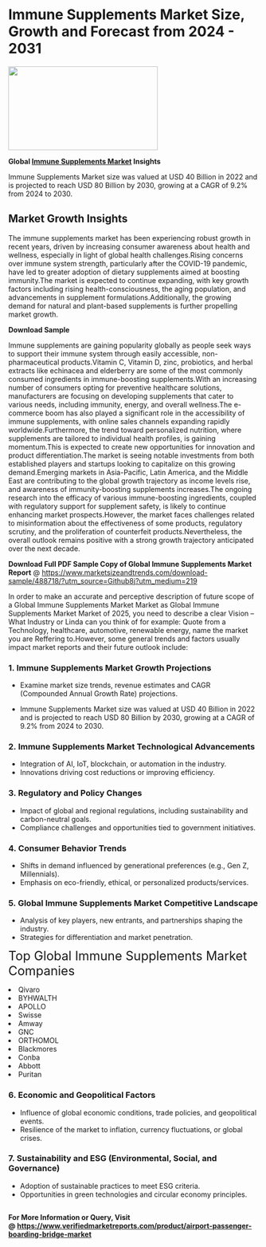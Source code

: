 <H1>Immune Supplements Market Size, Growth and Forecast from 2024 - 2031</H1><img class="aligncenter size-medium wp-image-584254" src="https://thirdeyenews.in/wp-content/uploads/2024/09/Global-Market-Research-300x168.jpeg" alt="" width="300" height="168" /><p><strong>Global&nbsp;<a href="https://www.marketsizeandtrends.com/download-sample/488718/?utm_source=Github8j?utm_medium=219">Immune Supplements Market</a> Insights</strong></p><p>Immune Supplements Market size was valued at USD 40 Billion in 2022 and is projected to reach USD 80 Billion by 2030, growing at a CAGR of 9.2% from 2024 to 2030.</p><p><h2>Market Growth Insights</h2> <p>The immune supplements market has been experiencing robust growth in recent years, driven by increasing consumer awareness about health and wellness, especially in light of global health challenges.Rising concerns over immune system strength, particularly after the COVID-19 pandemic, have led to greater adoption of dietary supplements aimed at boosting immunity.The market is expected to continue expanding, with key growth factors including rising health-consciousness, the aging population, and advancements in supplement formulations.Additionally, the growing demand for natural and plant-based supplements is further propelling market growth.</p> <p><strong>Download Sample</strong></p> <p>Immune supplements are gaining popularity globally as people seek ways to support their immune system through easily accessible, non-pharmaceutical products.Vitamin C, Vitamin D, zinc, probiotics, and herbal extracts like echinacea and elderberry are some of the most commonly consumed ingredients in immune-boosting supplements.With an increasing number of consumers opting for preventive healthcare solutions, manufacturers are focusing on developing supplements that cater to various needs, including immunity, energy, and overall wellness.The e-commerce boom has also played a significant role in the accessibility of immune supplements, with online sales channels expanding rapidly worldwide.Furthermore, the trend toward personalized nutrition, where supplements are tailored to individual health profiles, is gaining momentum.This is expected to create new opportunities for innovation and product differentiation.The market is seeing notable investments from both established players and startups looking to capitalize on this growing demand.Emerging markets in Asia-Pacific, Latin America, and the Middle East are contributing to the global growth trajectory as income levels rise, and awareness of immunity-boosting supplements increases.The ongoing research into the efficacy of various immune-boosting ingredients, coupled with regulatory support for supplement safety, is likely to continue enhancing market prospects.However, the market faces challenges related to misinformation about the effectiveness of some products, regulatory scrutiny, and the proliferation of counterfeit products.Nevertheless, the overall outlook remains positive with a strong growth trajectory anticipated over the next decade.</p> <p><span class=""><strong>Download Full PDF Sample Copy of Global Immune Supplements Market Report</strong> @ <a href="https://www.marketsizeandtrends.com/download-sample/488718/?utm_source=Github8j?utm_medium=219" target="_blank">https://www.marketsizeandtrends.com/download-sample/488718/?utm_source=Github8j?utm_medium=219</a></span></p><p>In order to make an accurate and perceptive description of future scope of a Global&nbsp;Immune Supplements Market Market as Global&nbsp;Immune Supplements Market Market of 2025, you need to describe a clear Vision &ndash; What Industry or Linda can you think of for example: Quote from a Technology, healthcare, automotive, renewable energy, name the market you are Reffering to.However, some general trends and factors usually impact market reports and their future outlook include:</p><h3>1.&nbsp;<strong>Immune Supplements Market Growth Projections</strong></h3><ul><li>Examine market size trends, revenue estimates and CAGR (Compounded Annual Growth Rate) projections.</li><li><p>Immune Supplements Market size was valued at USD 40 Billion in 2022 and is projected to reach USD 80 Billion by 2030, growing at a CAGR of 9.2% from 2024 to 2030.</p></li></ul><h3>2.&nbsp;<strong>Immune Supplements Market Technological Advancements</strong></h3><ul><li>Integration of AI, IoT, blockchain, or automation in the industry.</li><li>Innovations driving cost reductions or improving efficiency.</li></ul><h3>3.&nbsp;<strong>Regulatory and Policy Changes</strong></h3><ul><li>Impact of global and regional regulations, including sustainability and carbon-neutral goals.</li><li>Compliance challenges and opportunities tied to government initiatives.</li></ul><h3>4.&nbsp;<strong>Consumer Behavior Trends</strong></h3><ul><li>Shifts in demand influenced by generational preferences (e.g., Gen Z, Millennials).</li><li>Emphasis on eco-friendly, ethical, or personalized products/services.</li></ul><h3>5.&nbsp;<strong>Global Immune Supplements Market Competitive Landscape</strong></h3><ul><li>Analysis of key players, new entrants, and partnerships shaping the industry.</li><li>Strategies for differentiation and market penetration.</li></ul><p data-pm-slice="1 1 []"><span style="color: inherit; font-family: inherit; font-size: 25px;">Top Global Immune Supplements Market Companies</span></p><div class="" data-test-id=""><p><li>Qivaro</li><li> BYHWALTH</li><li> APOLLO</li><li> Swisse</li><li> Amway</li><li> GNC</li><li> ORTHOMOL</li><li> Blackmores</li><li> Conba</li><li> Abbott</li><li> Puritan</li></p></div><h3>6.&nbsp;<strong>Economic and Geopolitical Factors</strong></h3><ul><li>Influence of global economic conditions, trade policies, and geopolitical events.</li><li>Resilience of the market to inflation, currency fluctuations, or global crises.</li></ul><h3>7.&nbsp;<strong>Sustainability and ESG (Environmental, Social, and Governance)</strong></h3><ul><li>Adoption of sustainable practices to meet ESG criteria.</li><li>Opportunities in green technologies and circular economy principles.</li></ul><h2><strong style="font-size: 14px;">For More Information or Query, Visit @&nbsp;</strong><a style="background-color: #ffffff; font-size: 14px;" href="https://www.marketsizeandtrends.com/report/immune-supplements-market/" target="_blank">https://www.verifiedmarketreports.com/product/airport-passenger-boarding-bridge-market</a></h2>